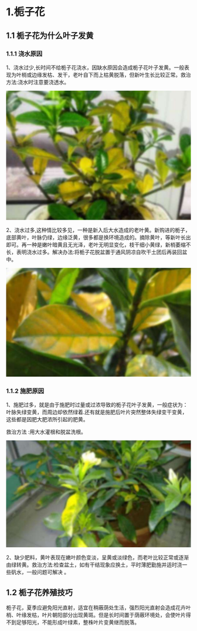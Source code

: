 # 1.栀子花

## 1.1 栀子花为什么叶子发黄

### 1.1.1 浇水原因

1、浇水过少,长时间不给栀子花浇水，因缺水原因会造成栀子花叶子发黄。一般表现为叶梢或边缘发枯、发干，老叶自下而上枯黄脱落，但新叶生长比较正常。救治方法:浇水时注意要浇透水。

![image-20210512235947306](../img/image-20210512235947306.png)

2、浇水过多,这种情比较多见，一种是新入后大水造成的老叶黄。新购进的栀子，底部黄叶，叶脉仍绿，边缘泛黄，很多都是换环境造成的。摘除黄叶，等新叶长出即可。再一种是嫩叶暗黄且无光泽，老叶无明显变化，枝干细小黄绿，新梢萎缩不长，表明浇水过多。解决办法:将栀子花脱盆置于通风阴凉自吹干土团后再装回盆中。

![image-20210513000117598](../img/image-20210513000117598.png)

### 1.1.2 施肥原因

1、施肥过多，就是由于施肥时过量或过浓导致的栀子花叶子发黄，一般症状为：叶脉失绿变黄，而周边却依然绿着.还有就是施肥后叶片突然整体失绿变干变黄，这些都是因肥大肥浓所引起的肥黄。

救治方法 :用大水灌根和脱盆洗根。

![image-20210513000232699](../img/image-20210513000232699.png)

2、缺少肥料，黄叶表现在嫩叶颜色变淡，呈黄或淡绿色，而老叶比较正常或逐渐由绿转黄。救治方法:检查盆土，如有干结现象应换土，平时薄肥勤施并适时浇一些矾水，一般问题可解决 。

## 1.2 栀子花养殖技巧

栀子花，夏季应避免阳光直射，适宜在稍蔽荫处生活，强烈阳光直射会造成花卉叶梢、叶缘发枯，叶片朝阳部分出现黄斑。但是长时间置于荫蔽环境处，会使叶片得不到足够阳光，不能形成叶绿素，整株叶片变黄继而脱落。

